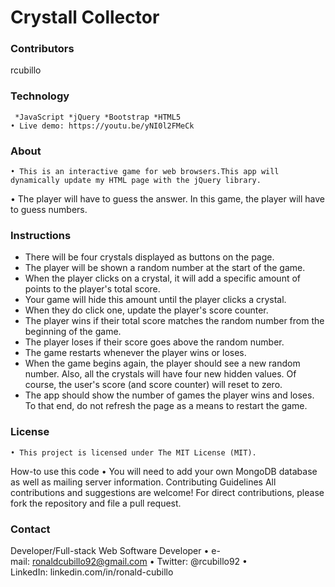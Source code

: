 # Crystall Collector

### Contributors
rcubillo

### Technology
	 *JavaScript *jQuery *Bootstrap *HTML5
	• Live demo: https://youtu.be/yNI0l2FMeCk
  
### About
	• This is an interactive game for web browsers.This app will dynamically update my HTML page with the jQuery library.
  • The player will have to guess the answer. In this game, the player will have to guess numbers.
  
### Instructions 
  
   * There will be four crystals displayed as buttons on the page.
   * The player will be shown a random number at the start of the game.
   * When the player clicks on a crystal, it will add a specific amount of points to the player's total score. 
   * Your game will hide this amount until the player clicks a crystal.
   * When they do click one, update the player's score counter.
   * The player wins if their total score matches the random number from the beginning of the game.
   * The player loses if their score goes above the random number.
   * The game restarts whenever the player wins or loses.
   * When the game begins again, the player should see a new random number. Also, all the crystals will have four new hidden values. Of course, the user's score (and score counter) will reset to zero.
   * The app should show the number of games the player wins and loses. To that end, do not refresh the page as a means to restart the game.

  
### License
	• This project is licensed under The MIT License (MIT).
How-to use this code
	• You will need to add your own MongoDB database as well as mailing server information.
Contributing Guidelines
All contributions and suggestions are welcome! For direct contributions, please fork the repository and file a pull request.

### Contact

Developer/Full-stack Web Software Developer
	• e-mail: ronaldcubillo92@gmail.com
	• Twitter: @rcubillo92
	• LinkedIn: linkedin.com/in/ronald-cubillo



